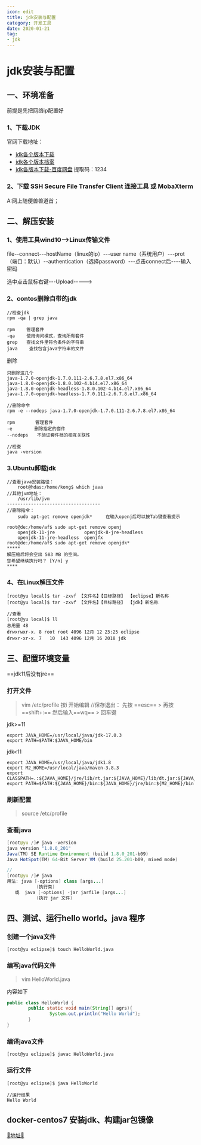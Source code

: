 ```yaml
---
icon: edit
title: jdk安装与配置
category: 开发工具
date: 2020-01-21
tag:
- jdk
---
```


<!-- more -->

# jdk安装与配置

## 一、环境准备

前提是先把网络ip配置好

### 1、下载JDK

官网下载地址：
- [jdk各个版本下载](https://www.oracle.com/java/technologies/downloads/)
- [jdk各个版本档案](https://www.oracle.com/java/technologies/downloads/archive/)
- [jdk各版本下载-百度网盘](https://pan.baidu.com/s/17pkHcX7YrssnEVctveHbHQ)	提取码：1234

### 2、下载 SSH Secure File Transfer Client 连接工具 或 MobaXterm

A:网上随便兽兽道首；


## 二、解压安装

### 1、使用工具wind10-->Linux传输文件

file--connect---hostName（linux的ip）---user name（系统用户）---prot（端口：默认）--authentication（选择password）---点击connect后----输入密码

选中点击鼠标右键---Upload----->

### 2、contos删除自带的jdk

```shell
//检查jdk
rpm -qa | grep java

rpm 　　管理套件    
-qa 　　使用询问模式，查询所有套件
grep　　查找文件里符合条件的字符串
java 　　查找包含java字符串的文件
```

删除

```shell
只删除这几个
java-1.7.0-openjdk-1.7.0.111-2.6.7.8.el7.x86_64
java-1.8.0-openjdk-1.8.0.102-4.b14.el7.x86_64
java-1.8.0-openjdk-headless-1.8.0.102-4.b14.el7.x86_64
java-1.7.0-openjdk-headless-1.7.0.111-2.6.7.8.el7.x86_64

//删除命令
rpm -e --nodeps java-1.7.0-openjdk-1.7.0.111-2.6.7.8.el7.x86_64

rpm 　　　　管理套件  
-e　　　　　删除指定的套件
--nodeps　　不验证套件档的相互关联性

//检查
java -version
```
### 3.Ubuntu卸载jdk
```shell
//查看java安装路径：
	root@hdas:/home/kong$ which java
//其他jvm地址：
	/usr/lib/jvm
-----------------------------------
//删除指令：
	sudo apt-get remove openjdk*     在输入openj后可以按Tab键查看提示
```
```shell
root@de:/home/af$ sudo apt-get remove openj
	openjdk-11-jre           openjdk-8-jre-headless
	openjdk-11-jre-headless  openjfx                  
root@de:/home/af$ sudo apt-get remove openjdk*
*****
解压缩后将会空出 583 MB 的空间。
您希望继续执行吗？ [Y/n] y
****
```

### 4、在Linux解压文件

```shell
[root@yu local]$ tar -zxvf 【文件名】【目标路径】 【eclipse】新名称
[root@yu local]$ tar -zxvf 【文件名】【目标路径】 【jdk】新名称
```

```shell
//查看
[root@yu local]$ ll
总用量 48
drwxrwxr-x. 8 root root 4096 12月 12 23:25 eclipse
drwxr-xr-x. 7   10  143 4096 12月 16 2018 jdk
```

## 三、配置环境变量
==jdk11后没有jre==
### 打开文件
> vim /etc/profile
> 按i 开始编辑
> //保存退出：
> 先按 ==esc== > 再按 ==shift+:==  然后输入==wq== > 回车键

jdk>=11
```shell
export JAVA_HOME=/usr/local/java/jdk-17.0.3
export PATH=$PATH:$JAVA_HOME/bin
```
jdk<11
```shell
export JAVA_HOME=/usr/local/java/jdk1.8
export M2_HOME=/usr/local/java/maven-3.8.3
export CLASSPATH=.:${JAVA_HOME}/jre/lib/rt.jar:${JAVA_HOME}/lib/dt.jar:${JAVA_HOME}/lib/tools.jar
export PATH=$PATH:${JAVA_HOME}/bin:${JAVA_HOME}/jre/bin:${M2_HOME}/bin

```

### 刷新配置
> source /etc/profile

### 查看java

```java
[root@yu /]# java -version
java version "1.8.0_201"
Java(TM) SE Runtime Environment (build 1.8.0_201-b09)
Java HotSpot(TM) 64-Bit Server VM (build 25.201-b09, mixed mode)

//
[root@yu /]# java
用法: java [-options] class [args...]
           (执行类)
   或  java [-options] -jar jarfile [args...]
           (执行 jar 文件)

```

## 四、测试、运行hello world。java 程序

### 创建一个java文件

```shell
[root@yu eclipse]$ touch HelloWorld.java
```

### 编写java代码文件
> vim HelloWorld.java

内容如下
```java
public class HelloWorld {
        public static void main(String[] agrs){
                System.out.println("Hello World");
        }
}
```

### 编译java文件

```shell
[root@yu eclipse]$ javac HelloWorld.java
```

### 运行文件

```shell
[root@yu eclipse]$ java HelloWorld

//运行结果
Hello World
```
## docker-centos7 安装jdk、构建jar包镜像
[🚀地址🚀](https://blog.csdn.net/qq_42476834/article/details/125121395)

